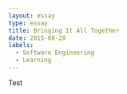 ```yaml
---
layout: essay
type: essay
title: Bringing It All Together
date: 2015-08-28
labels:
  - Software Engineering
  - Learning
---
```



Test
